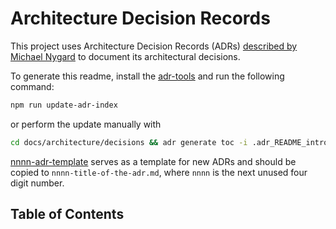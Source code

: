 # Architecture Decision Records

This project uses Architecture Decision Records (ADRs) [described by Michael
Nygard](https://cognitect.com/blog/2011/11/15/documenting-architecture-decisions)
to document its architectural decisions.

To generate this readme, install the
[adr-tools](https://github.com/npryce/adr-tools) and run the following command:

```sh
npm run update-adr-index
```

or perform the update manually with

```sh
cd docs/architecture/decisions && adr generate toc -i .adr_README_intro.txt > README.md && npx prettier --write README.md
```

[nnnn-adr-template](./nnnn-adr-template.md) serves as a template for new ADRs
and should be copied to `nnnn-title-of-the-adr.md`, where `nnnn` is the next
unused four digit number.

## Table of Contents
